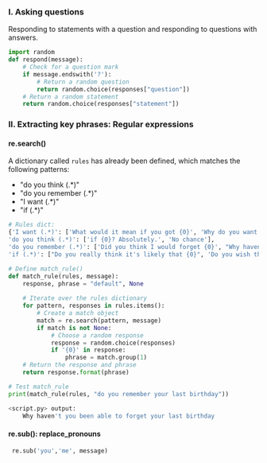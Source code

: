 ### I. Asking questions
Responding to statements with a question and responding to questions with answers.

```Python
import random
def respond(message):
    # Check for a question mark
    if message.endswith('?'):
        # Return a random question
        return random.choice(responses["question"])
    # Return a random statement
    return random.choice(responses["statement"])

```
### II.  Extracting key phrases: Regular expressions
#### re.search()

A dictionary called `rules` has already been defined, which matches the following patterns:

* "do you think (.*)"
* "do you remember (.*)"
* "I want (.*)"
* "if (.*)"

```Python
# Rules dict:
{'I want (.*)': ['What would it mean if you got {0}', 'Why do you want {0}', "What's stopping you from getting {0}"], 
'do you think (.*)': ['if {0}? Absolutely.', 'No chance'], 
'do you remember (.*)': ['Did you think I would forget {0}', "Why haven't you been able to forget {0}", 'What about {0}', 'Yes .. and?'], 
'if (.*)': ["Do you really think it's likely that {0}", 'Do you wish that {0}', 'What do you think about {0}', 'Really--if {0}']}
```


```Python
# Define match_rule()
def match_rule(rules, message):
    response, phrase = "default", None
    
    # Iterate over the rules dictionary
    for pattern, responses in rules.items():
        # Create a match object
        match = re.search(pattern, message)
        if match is not None:
            # Choose a random response
            response = random.choice(responses)
            if '{0}' in response:
                phrase = match.group(1)
    # Return the response and phrase
    return response.format(phrase)

# Test match_rule
print(match_rule(rules, "do you remember your last birthday"))

<script.py> output:
    Why haven't you been able to forget your last birthday

```
#### re.sub(): replace_pronouns

```Python
 re.sub('you','me', message)
 ```

